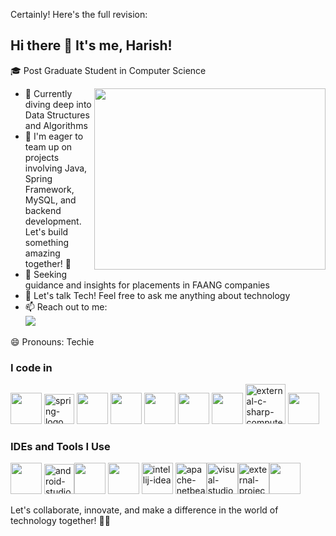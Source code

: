 Certainly! Here's the full revision:

## Hi there 👋 It's me, Harish!

🎓 Post Graduate Student in Computer Science

<img align="right" width="370" height="290" src="https://i.pinimg.com/originals/47/f0/34/47f0342cec72b800463bf003eac1257e.gif">

- 🌱 Currently diving deep into Data Structures and Algorithms
- 👯 I'm eager to team up on projects involving Java, Spring Framework, MySQL, and backend development. Let's build something amazing together! 🤝
- 🤔 Seeking guidance and insights for placements in FAANG companies
- 💬 Let's talk Tech! Feel free to ask me anything about technology
- 📫 Reach out to me: 
  <br/>[<img src="https://img.shields.io/badge/LinkedIn-0077B5?style=for-the-badge&logo=linkedin&logoColor=white" />](https://www.linkedin.com/in/harish-kumar-r-718250232/)

😄 Pronouns: Techie

### I code in

<img height="50" width="50" src="https://img.icons8.com/color/48/000000/java-coffee-cup-logo.png"/> <img width="48" height="48" src="https://img.icons8.com/color/48/spring-logo.png" alt="spring-logo"/> <img height="50" width="50" src="https://img.icons8.com/color/48/000000/python.png" /> <img height="50" width="50" src="https://img.icons8.com/color/48/000000/c-programming.png" /> <img height="50" width="50" src="https://img.icons8.com/color/48/000000/c-plus-plus-logo.png" />  <img height="50" width="50" src="https://img.icons8.com/color/48/000000/html-5.png" /> <img height="50" width="50" src="https://img.icons8.com/color/48/000000/css3.png" /> <img width="64" height="64" src="https://img.icons8.com/external-flaticons-lineal-color-flat-icons/64/external-c-sharp-computer-programming-flaticons-lineal-color-flat-icons.png" alt="external-c-sharp-computer-programming-flaticons-lineal-color-flat-icons"/> <img height="50" width="50" src="https://img.icons8.com/color/48/000000/mysql-logo.png"/>

### IDEs and Tools I Use

<img height="50" width="50" src="https://img.icons8.com/color/48/000000/visual-studio-code-2019.png"/> <img width="48" height="48" src="https://img.icons8.com/color/48/android-studio--v2.png" alt="android-studio--v2"/><img height="50" width="50" src="https://img.icons8.com/color/50/000000/git.png"/> <img height="50" src="https://img.icons8.com/officel/480/null/java-eclipse.png"/> <img width="50" height="50" src="https://img.icons8.com/color/48/intellij-idea.png" alt="intellij-idea"/> <img width="50" height="50" src="https://img.icons8.com/color/48/apache-netbeans.png" alt="apache-netbeans"/><img width="50" height="50" src="https://img.icons8.com/fluency/48/visual-studio.png" alt="visual-studio"/><img width="50" height="50" src="https://img.icons8.com/external-tal-revivo-shadow-tal-revivo/24/external-project-jupyter-a-nonprofit-organization-created-to-open-source-software-logo-shadow-tal-revivo.png" alt="external-project-jupyter-a-nonprofit-organization-created-to-open-source-software-logo-shadow-tal-revivo"/><img height="50" width="50" src="https://img.icons8.com/color/48/000000/pycharm.png"/>

Let's collaborate, innovate, and make a difference in the world of technology together! 🚀🌟
